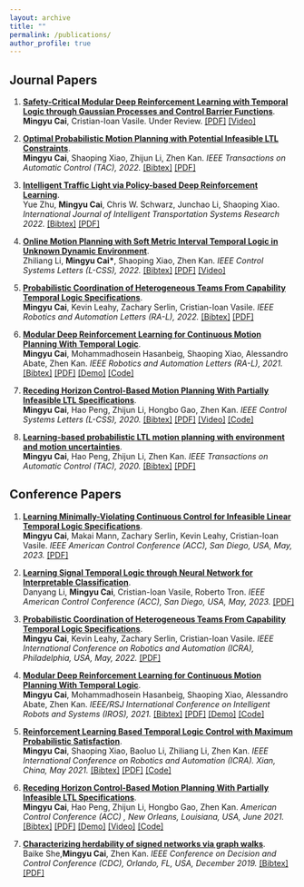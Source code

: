 ```yaml
---
layout: archive
title: ""
permalink: /publications/
author_profile: true
---
```

## Journal Papers
<div class="infoblock">
<div class="blocktitle"></div>
<div class="blockcontent">  
<ol>

<li><p><a href="https://arxiv.org/abs/2109.02791"><b>Safety-Critical Modular Deep Reinforcement Learning with Temporal Logic through Gaussian Processes and Control Barrier Functions</b></a>.<br /> <b>Mingyu Cai</b>, Cristian-Ioan Vasile. Under Review.
<a href="https://arxiv.org/abs/2109.02791">[PDF]</a> <a href="https://www.youtube.com/watch?v=fkCyAgx_FWM">[Video]</a> </p>
</li>
  
<li><p><a href="https://ieeexplore.ieee.org/abstract/document/9664320"><b>Optimal Probabilistic Motion Planning with Potential Infeasible LTL Constraints</b></a>.<br /> <b>Mingyu Cai</b>, Shaoping Xiao, Zhijun Li, Zhen Kan. <em> IEEE Transactions on Automatic Control (TAC), 2022.</em> <a href="/papers/Bib/2021_TAC.txt">[Bibtex]</a> <a href="/papers/2022_TAC_Optimal.pdf">[PDF]</a> </p>
</li>
  
<li><p><a href="https://link.springer.com/article/10.1007/s13177-022-00321-5"><b>Intelligent Traffic Light via Policy-based Deep Reinforcement Learning</b></a>.<br /> Yue Zhu, <b>Mingyu Cai</b>, Chris W. Schwarz, Junchao Li, Shaoping Xiao. <em> International Journal of Intelligent Transportation Systems Research 2022.</em>  <a href="/papers/Bib/2022_Transportation.txt">[Bibtex]</a> <a href="/papers/2022_Transportation.pdf">[PDF]</a> </p>
</li>
  
<li><p><a href="https://ieeexplore.ieee.org/document/9687668"><b>Online Motion Planning with Soft Metric Interval Temporal Logic in Unknown Dynamic Environment</b></a>.<br /> Zhiliang Li, <b>Mingyu Cai*</b>, Shaoping Xiao, Zhen Kan. <em> IEEE Control Systems Letters (L-CSS), 2022.</em> <a href="/papers/Bib/2022_L-CSS.txt">[Bibtex]</a> <a href="/papers/2022_L-CSS.pdf">[PDF]</a> <a href="https://youtu.be/6FZicZsGBLg">[Video]</a> </p>
</li>
  
<li><p><a href="https://ieeexplore.ieee.org/abstract/document/9664260"><b>Probabilistic Coordination of Heterogeneous Teams From Capability Temporal Logic Specifications</b></a>.<br /> <b>Mingyu Cai</b>, Kevin Leahy, Zachary Serlin, Cristian-Ioan Vasile. <em> IEEE Robotics and Automation Letters (RA-L), 2022.</em> <a href="/papers/Bib/2021_RA-L_Hetro.txt">[Bibtex]</a> <a href="/papers/2022_RA-L_Hetro.pdf">[PDF]</a> </p>
</li>
  
<li><p><a href="https://ieeexplore.ieee.org/document/9506925"><b>Modular Deep Reinforcement Learning for Continuous Motion Planning With Temporal Logic</b></a>.<br /> <b>Mingyu Cai</b>, Mohammadhosein Hasanbeig, Shaoping Xiao, Alessandro Abate, Zhen Kan. <em> IEEE Robotics and Automation Letters (RA-L), 2021.</em>
<a href="/papers/Bib/2021_RA-L_Modular.txt">[Bibtex]</a> <a href="/papers/2021_RA-L_modular.pdf">[PDF]</a> <a href="https://github.com/mingyucai/Modular_Deep_RL_E-LDGBA">[Demo]</a> <a href="https://github.com/mingyucai/Modular_Deep_RL_E-LDGBA">[Code]</a></p>
</li>
  
<li><p><a href="https://ieeexplore.ieee.org/abstract/document/9234439"><b>Receding Horizon Control-Based Motion Planning With Partially Infeasible LTL Specifications</b></a>.<br /> <b>Mingyu Cai</b>, Hao Peng, Zhijun Li, Hongbo Gao, Zhen Kan. <em> IEEE Control Systems Letters (L-CSS), 2020.</em>
 <a href="/papers/Bib/2020_LCSS_MPC.txt">[Bibtex]</a> <a href="/papers/2020_LCSS_MPC.pdf">[PDF]</a>  <a href="https://www.youtube.com/watch?v=16j6TmVUrTk&t=2s">[Video]</a> <a href="https://github.com/mingyucai/Model_Predictive_Conrol-LTL">[Code]</a></p>
</li>
  
<li><p><a href="https://ieeexplore.ieee.org/abstract/document/9133331"><b>Learning-based probabilistic LTL motion planning with environment and motion uncertainties</b></a>.<br /><b>Mingyu Cai</b>, Hao Peng, Zhijun Li, Zhen Kan. <em> IEEE Transactions on Automatic Control (TAC), 2020.</em>
 <a href="/papers/Bib/2020_TAC_RL.txt">[Bibtex]</a> <a href="/papers/2020_TAC_RL.pdf">[PDF]</a> </p>
</li>
</ol>
</div></div>


## Conference Papers
<div class="infoblock">
<div class="blocktitle"></div>
<div class="blockcontent">
<ol>
  
<li><p><a href="https://arxiv.org/pdf/2210.01910.pdf"><b>Learning Minimally-Violating Continuous Control for Infeasible Linear Temporal Logic Specifications</b></a>.<br /> <b>Mingyu Cai</b>, Makai Mann, Zachary Serlin, Kevin Leahy, Cristian-Ioan Vasile. <em> IEEE American Control Conference (ACC), San Diego, USA, May, 2023.</em> <a href="https://arxiv.org/pdf/2210.01910.pdf">[PDF]</a> </p>
</li>
  
<li><p><a href="https://arxiv.org/pdf/2210.01910.pdf"><b>Learning Signal Temporal Logic through Neural Network for Interpretable Classification</b></a>.<br /> Danyang Li, <b>Mingyu Cai</b>, Cristian-Ioan Vasile, Roberto Tron. <em> IEEE American Control Conference (ACC), San Diego, USA, May, 2023.</em> <a href="https://arxiv.org/pdf/2210.01910.pdf">[PDF]</a> </p>
</li>

<li><p><a href="https://ieeexplore.ieee.org/abstract/document/9664260"><b>Probabilistic Coordination of Heterogeneous Teams From Capability Temporal Logic Specifications</b></a>.<br /> <b>Mingyu Cai</b>, Kevin Leahy, Zachary Serlin, Cristian-Ioan Vasile. <em> IEEE International Conference on Robotics and Automation (ICRA), Philadelphia, USA, May, 2022.</em> <a href="/papers/2022_RA-L_Hetro.pdf">[PDF]</a> </p>
</li>
  
<li><p><a href="https://ieeexplore.ieee.org/document/9506925"><b>Modular Deep Reinforcement Learning for Continuous Motion Planning With Temporal Logic</b></a>.<br /> <b>Mingyu Cai</b>, Mohammadhosein Hasanbeig, Shaoping Xiao, Alessandro Abate, Zhen Kan. <em> IEEE/RSJ International Conference on Intelligent Robots and Systems (IROS), 2021.</em>
<a href="/papers/Bib/2021_RA-L_Modular.txt">[Bibtex]</a> <a href="/papers/2021_RA-L_modular.pdf">[PDF]</a> <a href="https://github.com/mingyucai/Modular_Deep_RL_E-LDGBA">[Demo]</a> <a href="https://github.com/mingyucai/Modular_Deep_RL_E-LDGBA">[Code]</a></p>
</li>
  
<li><p><a href="https://ieeexplore.ieee.org/document/9561903"><b>Reinforcement Learning Based Temporal Logic Control with Maximum Probabilistic Satisfaction</b></a>.<br /><b>Mingyu Cai</b>, Shaoping Xiao, Baoluo Li, Zhiliang Li, Zhen Kan. <em> IEEE International Conference on Robotics and Automation (ICRA). Xian, China, May 2021.</em>
 <a href="/papers/Bib/2021_ICRA.txt">[Bibtex]</a> <a href="/papers/ICRA.pdf">[PDF]</a> <a href="https://github.com/mingyucai/E-LDGBA_RL">[Code]</a></p>
</li>
  
<li><p><a href="https://ieeexplore.ieee.org/abstract/document/9234439/"><b>Receding Horizon Control-Based Motion Planning With Partially Infeasible LTL Specifications</b></a>.<br /><b>Mingyu Cai</b>, Hao Peng, Zhijun Li, Hongbo Gao, Zhen Kan. <em> American Control Conference (ACC) , New Orleans, Louisiana, USA, June 2021.</em>
 <a href="/papers/Bib/2020_LCSS_MPC.txt">[Bibtex]</a> <a href="/papers/2020_LCSS_MPC.pdf">[PDF]</a> <a href="https://mingyucai.github.io/personal_page/Model_Predictive_Conrol-LTL.html">[Demo]</a> <a href="https://www.youtube.com/watch?v=16j6TmVUrTk&t=2s">[Video]</a> <a href="https://github.com/mingyucai/Model_Predictive_Conrol-LTL">[Code]</a></p>
</li>
  
<li><p><a href="https://ieeexplore.ieee.org/abstract/document/9029637"><b>Characterizing herdability of signed networks via graph walks</b></a>.<br /> Baike She,<b>Mingyu Cai</b>, Zhen Kan. <em> IEEE Conference on Decision and Control Conference (CDC), Orlando, FL, USA, December 2019.</em> 
<a href="/papers/Bib/2019_CDC_network.txt">[Bibtex]</a> <a href="/papers/2019_CDC_network.pdf">[PDF]</a> </p>
</li>
</ol>
</div></div>


